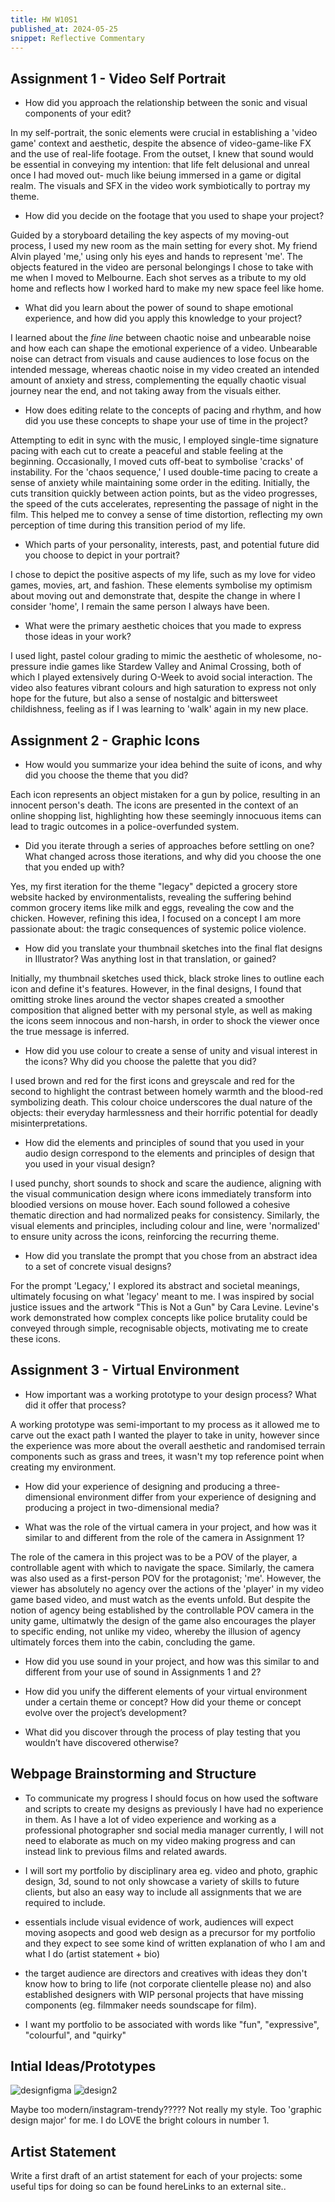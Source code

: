 ```yaml
---
title: HW W10S1
published_at: 2024-05-25
snippet: Reflective Commentary
---
```


## Assignment 1 - Video Self Portrait

- How did you approach the relationship between the sonic and visual components of your edit?

In my self-portrait, the sonic elements were crucial in establishing a 'video game' context and aesthetic, despite the absence of video-game-like FX and the use of real-life footage. From the outset, I knew that sound would be essential in conveying my intention: that life felt delusional and unreal once I had moved out- much like beiung immersed in a game or digital realm. The visuals and SFX in the video work symbiotically to portray my theme.

- How did you decide on the footage that you used to shape your project?

Guided by a storyboard detailing the key aspects of my moving-out process, I used my new room as the main setting for every shot. My friend Alvin played 'me,' using only his eyes and hands to represent 'me'. The objects featured in the video are personal belongings I chose to take with me when I moved to Melbourne. Each shot serves as a tribute to my old home and reflects how I worked hard to make my new space feel like home.

- What did you learn about the power of sound to shape emotional experience, and how did you apply this knowledge to your project?

I learned about the *fine line* between chaotic noise and unbearable noise and how each can shape the emotional experience of a video. Unbearable noise can detract from visuals and cause audiences to lose focus on the intended message, whereas chaotic noise in my video created an intended amount of anxiety and stress, complementing the equally chaotic visual journey near the end, and not taking away from the visuals either.

- How does editing relate to the concepts of pacing and rhythm, and how did you use these concepts to shape your use of time in the project?

Attempting to edit in sync with the music, I employed single-time signature pacing with each cut to create a peaceful and stable feeling at the beginning. Occasionally, I moved cuts off-beat to symbolise 'cracks' of instability. For the 'chaos sequence,' I used double-time pacing to create a sense of anxiety while maintaining some order in the editing. Initially, the cuts transition quickly between action points, but as the video progresses, the speed of the cuts accelerates, representing the passage of night in the film. This helped me to convey a sense of time distortion, reflecting my own perception of time during this transition period of my life.

- Which parts of your personality, interests, past, and potential future did you choose to depict in your portrait?

I chose to depict the positive aspects of my life, such as my love for video games, movies, art, and fashion. These elements symbolise my optimism about moving out and demonstrate that, despite the change in where I consider 'home', I remain the same person I always have been.

- What were the primary aesthetic choices that you made to express those ideas in your work?

I used light, pastel colour grading to mimic the aesthetic of wholesome, no-pressure indie games like Stardew Valley and Animal Crossing, both of which I played extensively during O-Week to avoid social interaction. The video also features vibrant colours and high saturation to express not only hope for the future, but also a sense of nostalgic and bittersweet childishness, feeling as if I was learning to 'walk' again in my new place.

## Assignment 2 - Graphic Icons

- How would you summarize your idea behind the suite of icons, and why did you choose the theme that you did?

Each icon represents an object mistaken for a gun by police, resulting in an innocent person's death. The icons are presented in the context of an online shopping list, highlighting how these seemingly innocuous items can lead to tragic outcomes in a police-overfunded system.

- Did you iterate through a series of approaches before settling on one? What changed across those iterations, and why did you choose the one that you ended up with?

Yes, my first iteration for the theme "legacy" depicted a grocery store website hacked by environmentalists, revealing the suffering behind common grocery items like milk and eggs, revealing the cow and the chicken. However, refining this idea, I focused on a concept I am more passionate about: the tragic consequences of systemic police violence.

- How did you translate your thumbnail sketches into the final flat designs in Illustrator? Was anything lost in that translation, or gained?

Initially, my thumbnail sketches used thick, black stroke lines to outline each icon and define it's features. However, in the final designs, I found that omitting stroke lines around the vector shapes created a smoother composition that aligned better with my personal style, as well as making the icons seem innocous and non-harsh, in order to shock the viewer once the true message is inferred.

- How did you use colour to create a sense of unity and visual interest in the icons? Why did you choose the palette that you did?

I used brown and red for the first icons and greyscale and red for the second to highlight the contrast between homely warmth and the blood-red symbolizing death. This colour choice underscores the dual nature of the objects: their everyday harmlessness and their horrific potential for deadly misinterpretations.

- How did the elements and principles of sound that you used in your audio design correspond to the elements and principles of design that you used in your visual design?

I used punchy, short sounds to shock and scare the audience, aligning with the visual communication design where icons immediately transform into bloodied versions on mouse hover. Each sound followed a cohesive thematic direction and had normalized peaks for consistency. Similarly, the visual elements and principles, including colour and line, were 'normalized' to ensure unity across the icons, reinforcing the recurring theme.

- How did you translate the prompt that you chose from an abstract idea to a set of concrete visual designs?

For the prompt 'Legacy,' I explored its abstract and societal meanings, ultimately focusing on what 'legacy' meant to me. I was inspired by social justice issues and the artwork "This is Not a Gun" by Cara Levine. Levine's work demonstrated how complex concepts like police brutality could be conveyed through simple, recognisable objects, motivating me to create these icons.

## Assignment 3 - Virtual Environment

- How important was a working prototype to your design process? What did it offer that
process? 

A working prototype was semi-important to my process as it allowed me to carve out the exact path I wanted the player to take in unity, however since the experience was more about the overall aesthetic and randomised terrain components such as grass and trees, it wasn't my top reference point when creating my environment. 

- How did your experience of designing and producing a three-dimensional environment
differ from your experience of designing and producing a project in two-dimensional
media?



- What was the role of the virtual camera in your project, and how was it similar to and
different from the role of the camera in Assignment 1?

The role of the camera in this project was to be a POV of the player, a controllable agent with which to navigate the space. Similarly, the camera was also used as a first-person POV for the protagonist; 'me'. However, the viewer has absolutely no agency over the actions of the 'player' in my video game based video, and must watch as the events unfold. But despite the notion of agency being established by the controllable POV camera in the unity game, ultimatwly the design of the game also encourages the player to specific ending, not unlike my video, whereby the illusion of agency ultimately forces them into the cabin, concluding the game.

- How did you use sound in your project, and how was this similar to and different from your 
use of sound in Assignments 1 and 2?


- How did you unify the different elements of your virtual environment under a certain theme
or concept? How did your theme or concept evolve over the project’s development?


- What did you discover through the process of play testing that you wouldn’t have
discovered otherwise?

## Webpage Brainstorming and Structure

- To communicate my progress I should focus on how used the software and scripts to create my designs as previously I have had no experience in them. As I have a lot of video experience and working as a professional photographer snd social media manager currently, I will not need to elaborate as much on my video making progress and can instead link to previous films and related awards.

- I will sort my portfolio by disciplinary area eg. video and photo, graphic design, 3d, sound to not only showcase a variety of skills to future clients, but also an easy way to include all assignments that we are required to include.

- essentials include visual evidence of work, audiences will expect moving asopects and good web design as a precursor for my portfolio and they expect to see some kind of written explanation of who I am and what I do (artist statement + bio)

- the target audience are directors and creatives with ideas they don't know how to bring to life (not corporate clientelle please no) and also established designers with WIP personal projects that have missing components (eg. filmmaker needs soundscape for film).

- I want my portfolio to be associated with words like "fun", "expressive", "colourful", and "quirky"

**Intial Ideas/Prototypes**
---
![designfigma](/w10/designstyle.png)
![design2](/w10/design2.png)

Maybe too modern/instagram-trendy????? Not really my style. Too 'graphic design major' for me. I do LOVE the bright colours in number 1.

## Artist Statement
Write a first draft of an artist statement for each of your projects: some useful tips for doing so can be found hereLinks to an external site.. 

